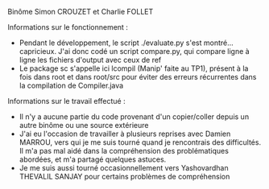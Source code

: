 Binôme Simon CROUZET et Charlie FOLLET

Informations sur le fonctionnement :
 - Pendant le développement, le script ./evaluate.py s'est montré... capricieux. J'ai donc codé un script compare.py, qui compare ligne à ligne les fichiers d'output avec ceux de ref
 - Le package sc s'appelle ici lcompil (Manip' faite au TP1), présent à la fois dans root et dans root/src pour éviter des erreurs récurrentes dans la compilation de Compiler.java

Informations sur le travail effectué :
 - Il n'y a aucune partie du code provenant d'un copier/coller depuis un autre binôme ou une source extérieure
 - J'ai eu l'occasion de travailler à plusieurs reprises avec Damien MARROU, vers qui je me suis tourné quand je rencontrais des difficultés. Il m'a pas mal aidé dans la compréhension des problématiques abordées, et m'a partagé quelques astuces.
 - Je me suis aussi tourné occasionnellement vers Yashovardhan THEVALIL SANJAY pour certains problèmes de compréhension
